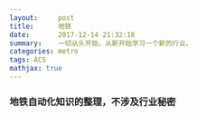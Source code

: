 ```yaml
---
layout:     post
title:      地铁
date:       2017-12-14 21:32:18
summary:    一切从头开始，从新开始学习一个新的行业。
categories: metro
tags: ACS
mathjax: true
---
```



###  地铁自动化知识的整理，不涉及行业秘密

#####  